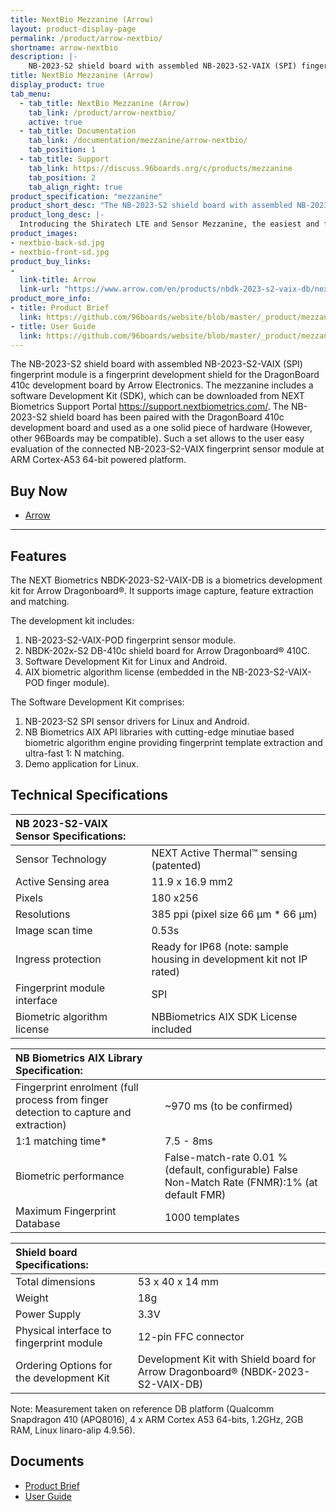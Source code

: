 ```yaml
---
title: NextBio Mezzanine (Arrow)
layout: product-display-page
permalink: /product/arrow-nextbio/
shortname: arrow-nextbio
description: |-
    NB-2023-S2 shield board with assembled NB-2023-S2-VAIX (SPI) fingerprint module, producing fingerprint development shield for DragonBoard 410c development board by Arrow Electronics. The kit includes the following: software Development Kit (SDK), which can be downloaded from NEXT Biometrics Support Portal https://support.nextbiometrics.com/. It is primarily supposed that NB-2023-S2 shield board is put together with DragonBoard 410c development board and used as a one solid piece of hardware. Such a set allows to the user easy evaluation of the connected NB-2023-S2-VAIX fingerprint sensor module at ARM Cortex-A53 64-bit powered platform. Please note that NBDK-2023-S2-VAIX-DB Development Kit is delivered without the DragonBoard 410c board. The can be purchased directly from Arrow Electronic: https://www.arrow.com/en/products/dragonboard410c/arrow-development-tools
title: NextBio Mezzanine (Arrow)
display_product: true
tab_menu:
  - tab_title: NextBio Mezzanine (Arrow)
    tab_link: /product/arrow-nextbio/
    active: true
  - tab_title: Documentation
    tab_link: /documentation/mezzanine/arrow-nextbio/
    tab_position: 1
  - tab_title: Support
    tab_link: https://discuss.96boards.org/c/products/mezzanine
    tab_position: 2
    tab_align_right: true
product_specification: "mezzanine"
product_short_desc: "The NB-2023-S2 shield board with assembled NB-2023-S2-VAIX (SPI) fingerprint module is a fingerprint development shield for the DragonBoard 410c development board by Arrow Electronics."
product_long_desc: |-
  Introducing the Shiratech LTE and Sensor Mezzanine, the easiest and fastest way to add LTE connectivity and full context awareness to your product
product_images:
- nextbio-back-sd.jpg
- nextbio-front-sd.jpg
product_buy_links:
-
  link-title: Arrow
  link-url: "https://www.arrow.com/en/products/nbdk-2023-s2-vaix-db/next-biometrics-group-asa"
product_more_info:
- title: Product Brief
  link: https://github.com/96boards/website/blob/master/_product/mezzanine/arrow-nextbio/files/productbriefnbdk-2023-s2-vaix-db.pdf
- title: User Guide
  link: https://github.com/96boards/website/blob/master/_product/mezzanine/arrow-nextbio/files/nbdk-2023-s2-vaix-db-development-kit-user-guide-v1.2.pdf
---
```


The NB-2023-S2 shield board with assembled NB-2023-S2-VAIX (SPI) fingerprint module is a fingerprint development shield for the DragonBoard 410c development board by Arrow Electronics. The mezzanine includes a software Development Kit (SDK), which can be downloaded from NEXT Biometrics Support Portal https://support.nextbiometrics.com/. The NB-2023-S2 shield board has been paired with the DragonBoard 410c development board and used as a one solid piece of hardware (However, other 96Boards may be compatible). Such a set allows to the user easy evaluation of the connected NB-2023-S2-VAIX fingerprint sensor module at ARM Cortex-A53 64-bit powered platform.

## Buy Now

- [Arrow](https://www.arrow.com/en/products/nbdk-2023-s2-vaix-db/next-biometrics-group-asa)

***

## Features

The NEXT Biometrics NBDK-2023-S2-VAIX-DB is a biometrics development kit for Arrow Dragonboard®. It supports image capture, feature extraction and matching. 

The development kit includes:

1. NB-2023-S2-VAIX-POD fingerprint sensor module.
2. NBDK-202x-S2 DB-410c shield board for Arrow Dragonboard® 410C.
3. Software Development Kit for Linux and Android.
4. AIX biometric algorithm license (embedded in the NB-2023-S2-VAIX-POD finger module).

The Software Development Kit comprises:

1. NB-2023-S2 SPI sensor drivers for Linux and Android.
2. NB Biometrics AIX API libraries with cutting-edge minutiae based biometric algorithm engine providing fingerprint template extraction and ultra-fast 1: N matching.
3. Demo application for Linux.

## Technical Specifications

| NB 2023-S2-VAIX Sensor Specifications:      |                                                                      |
|:--------------------------------------------|:---------------------------------------------------------------------|
| Sensor Technology                           | NEXT Active Thermal™ sensing (patented)                              |
| Active Sensing area                         | 11.9 x 16.9 mm2                                                      |
| Pixels                                      | 180 x256                                                             |
| Resolutions                                 | 385 ppi (pixel size 66 µm * 66 µm)                                   |
| Image scan time                             | 0.53s                                                                |
| Ingress protection                          | Ready for IP68 (note: sample housing in development kit not IP rated)|
| Fingerprint module interface                | SPI                                                                  |
| Biometric algorithm license                 | NBBiometrics AIX SDK License included                                |

| NB Biometrics AIX Library Specification:                                            |                               |
|:------------------------------------------------------------------------------------|:------------------------------|
| Fingerprint enrolment (full process from finger detection to capture and extraction)| ~970 ms (to be confirmed)     |
| 1:1 matching time*                                                                  | 7.5 - 8ms                     |
| Biometric performance                   | False-match-rate 0.01 % (default, configurable) False Non-Match Rate (FNMR):1% (at default FMR) |
| Maximum Fingerprint Database                                                        | 1000 templates                |

| Shield board Specifications:                |                                                                                     |
|:--------------------------------------------|:------------------------------------------------------------------------------------|
| Total dimensions                            | 53 x 40 x 14 mm                                                                     |
| Weight                                      | 18g                                                                                 |
| Power Supply                                | 3.3V                                                                                |
| Physical interface to fingerprint module    | 12-pin FFC connector                                                                |
| Ordering Options for the development Kit    | Development Kit with Shield board for Arrow Dragonboard® (NBDK-2023-S2-VAIX-DB)     |

Note: Measurement taken on reference DB platform (Qualcomm Snapdragon 410 (APQ8016), 4 x ARM Cortex A53 64-bits, 1.2GHz, 2GB RAM, Linux linaro-alip 4.9.56). 

## Documents

- [Product Brief](https://github.com/96boards/website/blob/master/_product/mezzanine/arrow-nextbio/files/productbriefnbdk-2023-s2-vaix-db.pdf)
- [User Guide](https://github.com/96boards/website/blob/master/_product/mezzanine/arrow-nextbio/files/nbdk-2023-s2-vaix-db-development-kit-user-guide-v1.2.pdf)

